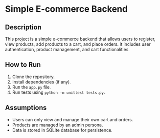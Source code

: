 # Simple E-commerce Backend

## Description
This project is a simple e-commerce backend that allows users to register, view products, add products to a cart, and place orders. It includes user authentication, product management, and cart functionalities.

## How to Run
1. Clone the repository.
2. Install dependencies (if any).
3. Run the `app.py` file.
4. Run tests using `python -m unittest tests.py`.

## Assumptions
- Users can only view and manage their own cart and orders.
- Products are managed by an admin persona.
- Data is stored in SQLite database for persistence.
